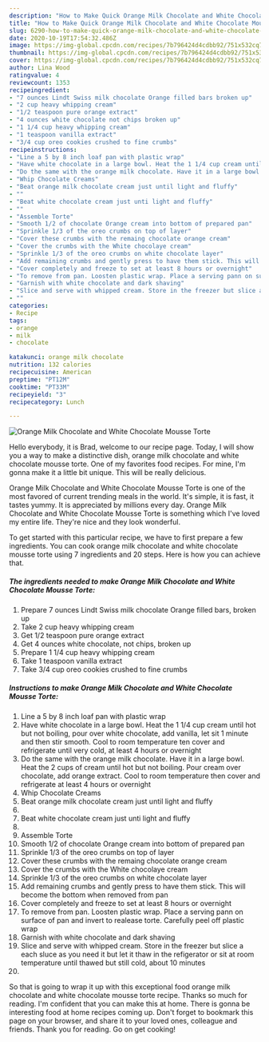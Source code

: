 ```yaml
---
description: "How to Make Quick Orange Milk Chocolate and White Chocolate Mousse Torte"
title: "How to Make Quick Orange Milk Chocolate and White Chocolate Mousse Torte"
slug: 6290-how-to-make-quick-orange-milk-chocolate-and-white-chocolate-mousse-torte
date: 2020-10-19T17:54:32.486Z
image: https://img-global.cpcdn.com/recipes/7b796424d4cdbb92/751x532cq70/orange-milk-chocolate-and-white-chocolate-mousse-torte-recipe-main-photo.jpg
thumbnail: https://img-global.cpcdn.com/recipes/7b796424d4cdbb92/751x532cq70/orange-milk-chocolate-and-white-chocolate-mousse-torte-recipe-main-photo.jpg
cover: https://img-global.cpcdn.com/recipes/7b796424d4cdbb92/751x532cq70/orange-milk-chocolate-and-white-chocolate-mousse-torte-recipe-main-photo.jpg
author: Lina Wood
ratingvalue: 4
reviewcount: 1353
recipeingredient:
- "7 ounces Lindt Swiss milk chocolate Orange filled bars broken up"
- "2 cup heavy whipping cream"
- "1/2 teaspoon pure orange extract"
- "4 ounces white chocolate not chips broken up"
- "1 1/4 cup heavy whipping cream"
- "1 teaspoon vanilla extract"
- "3/4 cup oreo cookies crushed to fine crumbs"
recipeinstructions:
- "Line a 5 by 8 inch loaf pan with plastic wrap"
- "Have white chocolate in a large bowl. Heat the 1 1/4 cup cream until hot but not boiling, pour over white chocolate, add vanilla, let sit 1 minute and then stir smooth. Cool to room temperature ten cover and refrigerate until very cold, at least 4 hours or overnight"
- "Do the same with the orange milk chocolate. Have it in a large bowl. Heat the 2 cups of cream until hot but not boiling. Pour cream over chocolate, add orange extract. Cool to room temperature then cover and refrigerate at least 4 hours or overnight"
- "Whip Chocolate Creams"
- "Beat orange milk chocolate cream just until light and fluffy"
- ""
- "Beat white chocolate cream just unti light and fluffy"
- ""
- "Assemble Torte"
- "Smooth 1/2 of chocolate Orange cream into bottom of prepared pan"
- "Sprinkle 1/3 of the oreo crumbs on top of layer"
- "Cover these crumbs with the remaing chocolate orange cream"
- "Cover the crumbs with the White chocolaye cream"
- "Sprinkle 1/3 of the oreo crumbs on white chocolate layer"
- "Add remaining crumbs and gently press to have them stick. This will become the bottom when removed from pan"
- "Cover completely and freeze to set at least 8 hours or overnight"
- "To remove from pan. Loosten plastic wrap. Place a serving pann on surface of pan and invert to realease torte. Carefully peel off plastic wrap"
- "Garnish with white chocolate and dark shaving"
- "Slice and serve with whipped cream. Store in the freezer but slice a each sluce as you need it but let it thaw in the refigerator or sit at room temperature until thawed but still cold, about 10 minutes"
- ""
categories:
- Recipe
tags:
- orange
- milk
- chocolate

katakunci: orange milk chocolate 
nutrition: 132 calories
recipecuisine: American
preptime: "PT12M"
cooktime: "PT33M"
recipeyield: "3"
recipecategory: Lunch

---
```



![Orange Milk Chocolate and White Chocolate Mousse Torte](https://img-global.cpcdn.com/recipes/7b796424d4cdbb92/751x532cq70/orange-milk-chocolate-and-white-chocolate-mousse-torte-recipe-main-photo.jpg)

Hello everybody, it is Brad, welcome to our recipe page. Today, I will show you a way to make a distinctive dish, orange milk chocolate and white chocolate mousse torte. One of my favorites food recipes. For mine, I'm gonna make it a little bit unique. This will be really delicious.



Orange Milk Chocolate and White Chocolate Mousse Torte is one of the most favored of current trending meals in the world. It's simple, it is fast, it tastes yummy. It is appreciated by millions every day. Orange Milk Chocolate and White Chocolate Mousse Torte is something which I've loved my entire life. They're nice and they look wonderful.


To get started with this particular recipe, we have to first prepare a few ingredients. You can cook orange milk chocolate and white chocolate mousse torte using 7 ingredients and 20 steps. Here is how you can achieve that.

<!--inarticleads1-->

##### The ingredients needed to make Orange Milk Chocolate and White Chocolate Mousse Torte:

1. Prepare 7 ounces Lindt Swiss milk chocolate Orange filled bars, broken up
1. Take 2 cup heavy whipping cream
1. Get 1/2 teaspoon pure orange extract
1. Get 4 ounces white chocolate, not chips, broken up
1. Prepare 1 1/4 cup heavy whipping cream
1. Take 1 teaspoon vanilla extract
1. Take 3/4 cup oreo cookies crushed to fine crumbs




<!--inarticleads2-->

##### Instructions to make Orange Milk Chocolate and White Chocolate Mousse Torte:

1. Line a 5 by 8 inch loaf pan with plastic wrap
1. Have white chocolate in a large bowl. Heat the 1 1/4 cup cream until hot but not boiling, pour over white chocolate, add vanilla, let sit 1 minute and then stir smooth. Cool to room temperature ten cover and refrigerate until very cold, at least 4 hours or overnight
1. Do the same with the orange milk chocolate. Have it in a large bowl. Heat the 2 cups of cream until hot but not boiling. Pour cream over chocolate, add orange extract. Cool to room temperature then cover and refrigerate at least 4 hours or overnight
1. Whip Chocolate Creams
1. Beat orange milk chocolate cream just until light and fluffy
1. 
1. Beat white chocolate cream just unti light and fluffy
1. 
1. Assemble Torte
1. Smooth 1/2 of chocolate Orange cream into bottom of prepared pan
1. Sprinkle 1/3 of the oreo crumbs on top of layer
1. Cover these crumbs with the remaing chocolate orange cream
1. Cover the crumbs with the White chocolaye cream
1. Sprinkle 1/3 of the oreo crumbs on white chocolate layer
1. Add remaining crumbs and gently press to have them stick. This will become the bottom when removed from pan
1. Cover completely and freeze to set at least 8 hours or overnight
1. To remove from pan. Loosten plastic wrap. Place a serving pann on surface of pan and invert to realease torte. Carefully peel off plastic wrap
1. Garnish with white chocolate and dark shaving
1. Slice and serve with whipped cream. Store in the freezer but slice a each sluce as you need it but let it thaw in the refigerator or sit at room temperature until thawed but still cold, about 10 minutes
1. 




So that is going to wrap it up with this exceptional food orange milk chocolate and white chocolate mousse torte recipe. Thanks so much for reading. I'm confident that you can make this at home. There is gonna be interesting food at home recipes coming up. Don't forget to bookmark this page on your browser, and share it to your loved ones, colleague and friends. Thank you for reading. Go on get cooking!
